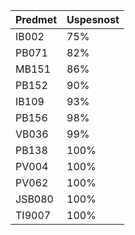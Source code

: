 | Predmet | Uspesnost |
| --- | --- |
| IB002 | 75% |
| PB071 | 82% |
| MB151 | 86% |
| PB152 | 90% |
| IB109 | 93% |
| PB156 | 98% |
| VB036 | 99% |
| PB138 | 100% |
| PV004 | 100% |
| PV062 | 100% |
| JSB080 | 100% |
| TI9007 | 100% |
